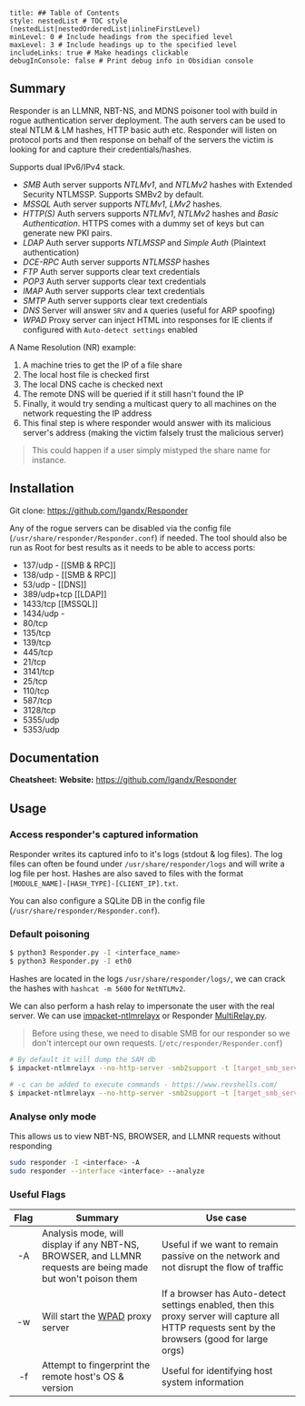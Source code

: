 ```table-of-contents
title: ## Table of Contents
style: nestedList # TOC style (nestedList|nestedOrderedList|inlineFirstLevel)
minLevel: 0 # Include headings from the specified level
maxLevel: 3 # Include headings up to the specified level
includeLinks: true # Make headings clickable
debugInConsole: false # Print debug info in Obsidian console
```

## Summary
Responder is an LLMNR, NBT-NS, and MDNS poisoner tool with build in rogue authentication server deployment. The auth servers can be used to steal NTLM & LM hashes, HTTP basic auth etc. Responder will listen on protocol ports and then response on behalf of the servers the victim is looking for and capture their credentials/hashes.

Supports dual IPv6/IPv4 stack.

- *SMB* Auth server supports *NTLMv1*, and *NTLMv2* hashes with Extended Security NTLMSSP. Supports SMBv2 by default.
- *MSSQL* Auth server supports *NTLMv1*, *LMv2* hashes.
- *HTTP(S)* Auth servers supports *NTLMv1*, *NTLMv2* hashes and *Basic Authentication*. HTTPS comes with a dummy set of keys but can generate new PKI pairs.
- *LDAP* Auth server supports *NTLMSSP* and *Simple Auth* (Plaintext authentication)
- *DCE-RPC* Auth server supports *NTLMSSP* hashes
- *FTP* Auth server supports clear text credentials
- *POP3* Auth server supports clear text credentials
- *IMAP* Auth server supports clear text credentials
- *SMTP* Auth server supports clear text credentials
- *DNS* Server will answer `SRV` and `A` queries (useful for ARP spoofing)
- *WPAD* Proxy server can inject HTML into responses for IE clients if configured with `Auto-detect settings` enabled

A Name Resolution (NR) example:
1. A machine tries to get the IP of a file share
2. The local host file is checked first
3. The local DNS cache is checked next
4. The remote DNS will be queried if it still hasn't found the IP
5. Finally, it would try sending a multicast query to all machines on the network requesting the IP address
6. This final step is where responder would answer with its malicious server's address (making the victim falsely trust the malicious server)
> This could happen if a user simply mistyped the share name for instance.
## Installation
Git clone: https://github.com/lgandx/Responder

Any of the rogue servers can be disabled via the config file (`/usr/share/responder/Responder.conf`) if needed.
The tool should also be run as Root for best results as it needs to be able to access ports:
- 137/udp - [[SMB & RPC]]
- 138/udp - [[SMB & RPC]]
- 53/udp - [[DNS]]
- 389/udp+tcp [[LDAP]]
- 1433/tcp [[MSSQL]]
- 1434/udp - 
- 80/tcp
- 135/tcp
- 139/tcp
- 445/tcp
- 21/tcp
- 3141/tcp
- 25/tcp
- 110/tcp
- 587/tcp
- 3128/tcp
- 5355/udp
- 5353/udp
## Documentation
**Cheatsheet:** 
**Website:** https://github.com/lgandx/Responder
## Usage
### Access responder's captured information
Responder writes its captured info to it's logs (stdout & log files). The log files can often be found under `/usr/share/responder/logs` and will write a log file per host. Hashes are also saved to files with the format `[MODULE_NAME]-[HASH_TYPE]-[CLIENT_IP].txt`.

You can also configure a SQLite DB in the config file (`/usr/share/responder/Responder.conf`).

### Default poisoning
```bash
$ python3 Responder.py -I <interface_name>
$ python3 Responder.py -I eth0
```

Hashes are located in the logs `/usr/share/responder/logs/`, we can crack the hashes with `hashcat -m 5600` for `NetNTLMv2`.

We can also perform a hash relay to impersonate the user with the real server. We can use [impacket-ntlmrelayx](https://github.com/SecureAuthCorp/impacket/blob/master/examples/ntlmrelayx.py) or Responder [MultiRelay.py](https://github.com/lgandx/Responder/blob/master/tools/MultiRelay.py).
> Before using these, we need to disable SMB for our responder so we don't intercept our own requests. (`/etc/responder/Responder.conf`)

```bash
# By default it will dump the SAM db
$ impacket-ntlmrelayx --no-http-server -smb2support -t [target_smb_server]

# -c can be added to execute commands - https://www.revshells.com/
$ impacket-ntlmrelayx --no-http-server -smb2support -t [target_smb_server] -c '<example_b64_ps_rev_shell>'
```

### Analyse only mode
This allows us to view NBT-NS, BROWSER, and LLMNR requests without responding
```bash
sudo responder -I <interface> -A
sudo responder --interface <interface> --analyze
```

### Useful Flags

| Flag | Summary                                                                                                     | Use case                                                                                                                                        |
| :--: | ----------------------------------------------------------------------------------------------------------- | ----------------------------------------------------------------------------------------------------------------------------------------------- |
|  -A  | Analysis mode, will display if any NBT-NS, BROWSER, and LLMNR requests are being made but won't poison them | Useful if we want to remain passive on the network and not disrupt the flow of traffic                                                          |
|  -w  | Will start the [WPAD](https://en.wikipedia.org/wiki/Web_Proxy_Auto-Discovery_Protocol) proxy server         | If a browser has Auto-detect settings enabled, then this proxy server will capture all HTTP requests sent by the browsers (good for large orgs) |
|  -f  | Attempt to fingerprint the remote host's OS & version                                                       | Useful for identifying host system information                                                                                                  |
